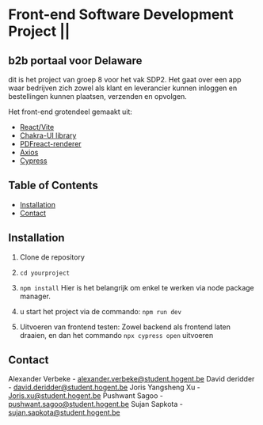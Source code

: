 # Front-end Software Development Project || 

## b2b portaal voor Delaware
dit is het project van groep 8 voor het vak SDP2. Het gaat over een app waar bedrijven zich zowel als klant en leverancier kunnen inloggen en bestellingen kunnen plaatsen, verzenden en opvolgen.


Het front-end grotendeel gemaakt uit:
- [React/Vite](https://vitejs.dev/) 
- [Chakra-UI library](https://v2.chakra-ui.com/)
- [PDFreact-renderer](https://v2.react-pdf.org/)
- [Axios](https://axios-http.com/docs/intro)
- [Cypress](https://www.cypress.io/)





## Table of Contents
- [Installation](#installation)
- [Contact](#contact)



## Installation
1. Clone de repository
2. `cd yourproject`

3. `npm install` Hier is het belangrijk om enkel te werken via node package manager.
4. u start het project via de commando: 
`npm run dev`
5. Uitvoeren van frontend testen: Zowel backend als frontend laten draaien, en dan het commando `npx cypress open` uitvoeren 

## Contact

Alexander Verbeke - alexander.verbeke@student.hogent.be
David deridder - david.deridder@student.hogent.be
Joris Yangsheng Xu - Joris.xu@student.hogent.be
Pushwant Sagoo - pushwant.sagoo@student.hogent.be
Sujan Sapkota - sujan.sapkota@student.hogent.be 






